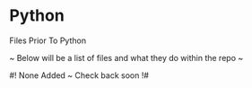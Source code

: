 # Python
Files Prior To Python

~ Below will be a list of files and what they do within the repo ~

#! None Added ~ Check back soon !#

